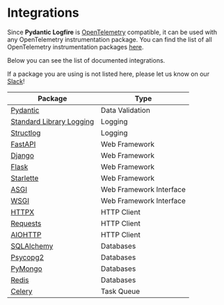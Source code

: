 # Integrations

Since **Pydantic Logfire** is [OpenTelemetry][opentelemetry] compatible, it can be used with any OpenTelemetry
instrumentation package. You can find the list of all OpenTelemetry instrumentation packages
[here](https://opentelemetry-python-contrib.readthedocs.io/en/latest/).

Below you can see the list of documented integrations.

If a package you are using is not listed here, please let us know on our [Slack][slack]!

| Package                                | Type                    |
|----------------------------------------|-------------------------|
| [Pydantic](pydantic.md)                | Data Validation         |
| [Standard Library Logging](logging.md) | Logging                 |
| [Structlog](structlog.md)              | Logging                 |
| [FastAPI](fastapi.md)                  | Web Framework           |
| [Django](django.md)                    | Web Framework           |
| [Flask](flask.md)                      | Web Framework           |
| [Starlette](starlette.md)              | Web Framework           |
| [ASGI](asgi.md)                        | Web Framework Interface |
| [WSGI](wsgi.md)                        | Web Framework Interface |
| [HTTPX](httpx.md)                      | HTTP Client             |
| [Requests](requests.md)                | HTTP Client             |
| [AIOHTTP](aiohttp.md)                  | HTTP Client             |
| [SQLAlchemy](sqlalchemy.md)            | Databases               |
| [Psycopg2](psycopg2.md)                | Databases               |
| [PyMongo](pymongo.md)                  | Databases               |
| [Redis](redis.md)                      | Databases               |
| [Celery](celery.md)                    | Task Queue              |


[slack]: https://join.slack.com/t/pydanticlogfire/shared_invite/zt-2b57ljub4-936siSpHANKxoY4dna7qng
[opentelemetry]: https://opentelemetry.io/
